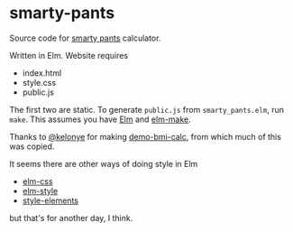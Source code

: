 # smarty-pants

Source code for [smarty pants](https://oylenshpeegul.github.io/smarty-pants/) calculator.

Written in Elm. Website requires

* index.html
* style.css
* public.js

The first two are static. To generate `public.js` from `smarty_pants.elm`, run `make`. This assumes you have [Elm](http://elm-lang.org/) and [elm-make](https://guide.elm-lang.org/install.html#elm-make).

Thanks to [@kelonye](https://github.com/kelonye) for making [demo-bmi-calc](https://github.com/kelonye/demo-bmi-calc), from which much of this was copied.

It seems there are other ways of doing style in Elm

* [elm-css](https://github.com/rtfeldman/elm-css)
* [elm-style](https://github.com/adam-r-kowalski/elm-style)
* [style-elements](http://package.elm-lang.org/packages/mdgriffith/style-elements/latest)

but that's for another day, I think.

